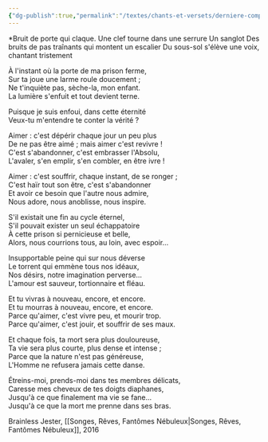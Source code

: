 ```yaml
---
{"dg-publish":true,"permalink":"/textes/chants-et-versets/derniere-complainte/","created":"2024-12-16T13:46:39.069+01:00","updated":"2024-05-25T08:29:31.819+02:00"}
---
```




*Bruit de porte qui claque.
Une clef tourne dans une serrure
Un sanglot
Des bruits de pas traînants qui montent un escalier
Du sous-sol s'élève une voix, chantant tristement

À l'instant où la porte de ma prison ferme,  
Sur ta joue une larme roule doucement ;  
Ne t'inquiète pas, sèche-la, mon enfant.  
La lumière s'enfuit et tout devient terne.

Puisque je suis enfoui, dans cette éternité  
Veux-tu m'entendre te conter la vérité ?

Aimer : c'est dépérir chaque jour un peu plus  
De ne pas être aimé ; mais aimer c'est revivre !  
C'est s'abandonner, c'est embrasser l'Absolu,  
L'avaler, s'en emplir, s'en combler, en être ivre !

Aimer : c'est souffrir, chaque instant, de se ronger ;  
C'est haïr tout son être, c'est s'abandonner  
Et avoir ce besoin que l'autre nous admire,  
Nous adore, nous anoblisse, nous inspire.

S'il existait une fin au cycle éternel,  
S'il pouvait exister un seul échappatoire  
À cette prison si pernicieuse et belle,  
Alors, nous courrions tous, au loin, avec espoir...

Insupportable peine qui sur nous déverse  
Le torrent qui emmène tous nos idéaux,  
Nos désirs, notre imagination perverse...  
L'amour est sauveur, tortionnaire et fléau.

Et tu vivras à nouveau, encore, et encore.  
Et tu mourras à nouveau, encore, et encore.  
Parce qu'aimer, c'est vivre peu, et mourir trop.  
Parce qu'aimer, c'est jouir, et souffrir de ses maux.

Et chaque fois, ta mort sera plus douloureuse,  
Ta vie sera plus courte, plus dense et intense ;  
Parce que la nature n'est pas généreuse,  
L'Homme ne refusera jamais cette danse.

Étreins-moi, prends-moi dans tes membres délicats,  
Caresse mes cheveux de tes doigts diaphanes,  
Jusqu'à ce que finalement ma vie se fane...  
Jusqu'à ce que la mort me prenne dans ses bras.

Brainless Jester, [[Songes, Rêves, Fantômes Nébuleux\|Songes, Rêves, Fantômes Nébuleux]], 2016